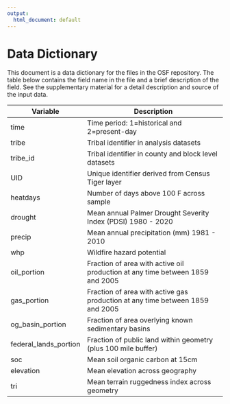 ```yaml
---
output:
  html_document: default
---
```

# Data Dictionary

This document is a data dictionary for the files in the OSF repository.  The table below contains the field name in the file and a brief description of the field.  See the supplementary material for a detail description and source of the input data.



**Variable**|**Description**
-|------
time|Time period: 1=historical and 2=present-day
tribe|Tribal identifier in analysis datasets
tribe\_id|Tribal identifier in county and block level datasets
UID|Unique identifier derived from Census Tiger layer
heatdays|Number of days above 100 F across sample
drought|Mean annual Palmer Drought Severity Index (PDSI) 1980 - 2020
precip|Mean annual precipitation (mm) 1981 - 2010
whp|Wildfire hazard potential
oil\_portion|Fraction of area with active oil production at any time between 1859 and 2005
gas\_portion|Fraction of area with active gas production at any time between 1859 and 2005
og\_basin\_portion|Fraction of area overlying known sedimentary basins
federal\_lands\_portion|Fraction of public land within geometry (plus 100 mile buffer)
soc|Mean soil organic carbon at 15cm
elevation|Mean elevation across geography
tri|Mean terrain ruggedness index across geometry
